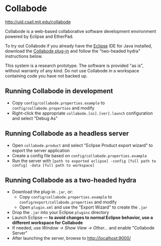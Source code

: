 Collabode
=========

http://uid.csail.mit.edu/collabode

Collabode is a web-based collaborative software development environment
powered by Eclipse and EtherPad.

To try out Collabode if you already have the [Eclipse][] IDE for Java
installed, download the [Collabode plug-in][] and follow the "two-headed
hydra" instructions below.

  [Eclipse]: http://www.eclipse.org/
  [Collabode plug-in]: http://uid.csail.mit.edu/collabode/download

This system is a research prototype. The software is provided "as is", without
warranty of any kind. Do not use Collabode in a workspace containing code you
have not backed up.


Running Collabode in development
--------------------------------

 * Copy ```config/collabode.properties.example``` to
   ```config/collabode.properties``` and modify
 * Right-click the appropriate ```collabode.[os].[ver].launch```
   configuration and select "Debug As"


Running Collabode as a headless server
--------------------------------------

 * Open ```collabode.product``` and select "Eclipse Product export wizard"
   to export the server application
 * Create a config file based on ```config/collabode.properties.example```
 * Run the server with ```[path to exported eclipse] -config [full path to
   config] -data [full path to workspace]```


Running Collabode as a two-headed hydra
---------------------------------------

 * Download the plug-in ```.jar```, or:
   * Copy ```config/collabode.properties.example``` to
     ```config/export/collabode.properties``` and modify
   * Open ```plugin.xml``` and use the "Export Wizard" to create the
     ```.jar```
 * Drop the ```.jar``` into your Eclipse ```plugins``` directory
 * Launch Eclipse &mdash; **to avoid changes to normal Eclipse behavior, use a
   different workspace for Collabode**
 * If needed, use *Window &rarr; Show View &rarr; Other...* and enable
   "Collabode Server"
 * After launching the server, browse to <http://localhost:9000/>
